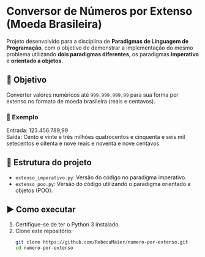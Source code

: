 # Conversor de Números por Extenso (Moeda Brasileira)

Projeto desenvolvido para a disciplina de **Paradigmas de Linguagem de Programação**, com o objetivo de demonstrar a implementação do mesmo problema utilizando **dois paradigmas diferentes**, os paradigmas **imperativo** e **orientado a objetos**.

## 🎯 Objetivo
Converter valores numéricos até `999.999.999,99` para sua forma por extenso no formato de moeda brasileira (reais e centavos).

### 🧾 Exemplo
Entrada: 123.456.789,99  
Saída: Cento e vinte e três milhões quatrocentos e cinquenta e seis mil setecentos e oitenta e nove reais e noventa e nove centavos

## 📂 Estrutura do projeto

- `extenso_imperativo.py`: Versão do código no paradigma imperativo.
- `extenso_poo.py`: Versão do código utilizando o paradigma orientado a objetos (POO).

## ▶️ Como executar

1. Certifique-se de ter o Python 3 instalado.
2. Clone este repositório:
   ```bash
   git clone https://github.com/RebecaMaier/numero-por-extenso.git
   cd numero-por-extenso
